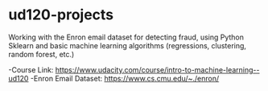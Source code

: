 ud120-projects
==============

Working with the Enron email dataset for detecting fraud, using Python Sklearn and basic machine learning algorithms (regressions, clustering, random forest, etc.)


-Course Link: https://www.udacity.com/course/intro-to-machine-learning--ud120
-Enron Email Dataset: https://www.cs.cmu.edu/~./enron/
